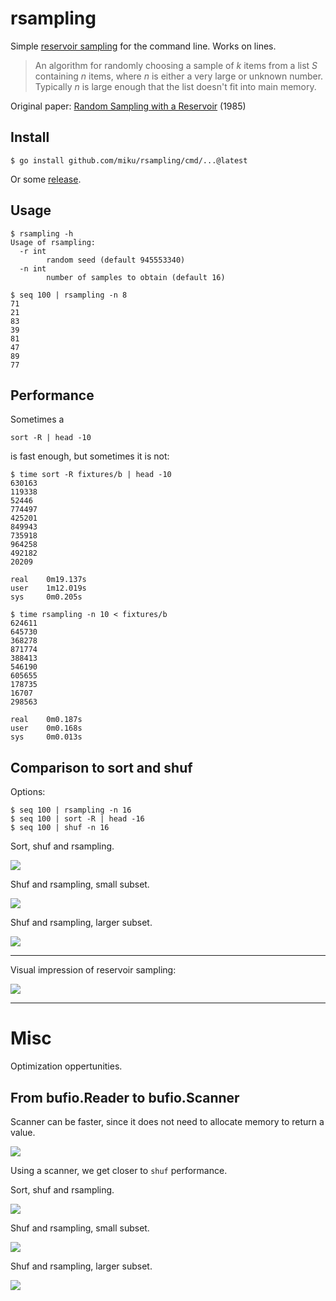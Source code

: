 # rsampling

Simple [reservoir
sampling](https://en.wikipedia.org/wiki/Reservoir_sampling#Algorithm_R) for the
command line. Works on lines.

> An algorithm for randomly choosing a sample of *k* items from a list *S*
> containing *n* items, where *n* is either a very large or unknown number.
> Typically *n* is large enough that the list doesn't fit into main memory.

Original paper: [Random Sampling with a Reservoir](http://www.cs.umd.edu/~samir/498/vitter.pdf) (1985)

## Install
```
$ go install github.com/miku/rsampling/cmd/...@latest
```

Or some [release](https://github.com/miku/rsampling/releases).

## Usage

```
$ rsampling -h
Usage of rsampling:
  -r int
        random seed (default 945553340)
  -n int
        number of samples to obtain (default 16)

$ seq 100 | rsampling -n 8
71
21
83
39
81
47
89
77
```

## Performance

Sometimes a

```
sort -R | head -10
```

is fast enough, but sometimes it is not:

```
$ time sort -R fixtures/b | head -10
630163
119338
52446
774497
425201
849943
735918
964258
492182
20209

real    0m19.137s
user    1m12.019s
sys     0m0.205s

$ time rsampling -n 10 < fixtures/b
624611
645730
368278
871774
388413
546190
605655
178735
16707
298563

real    0m0.187s
user    0m0.168s
sys     0m0.013s
```

## Comparison to sort and shuf

Options:

```
$ seq 100 | rsampling -n 16
$ seq 100 | sort -R | head -16
$ seq 100 | shuf -n 16
```

Sort, shuf and rsampling.

![](images/bm1-rsampling.png)

Shuf and rsampling, small subset.

![](images/bm2-rsampling.png)

Shuf and rsampling, larger subset.

![](images/bm3-rsampling.png)

----

Visual impression of reservoir sampling:

![](images/demo.gif)

----

# Misc

Optimization oppertunities.

## From bufio.Reader to bufio.Scanner

Scanner can be faster, since it does not need to allocate memory to return a value.

![](images/synopsis.png)

Using a scanner, we get closer to `shuf` performance.

Sort, shuf and rsampling.

![](images/bm1-rsampling-scanner.png)

Shuf and rsampling, small subset.

![](images/bm2-rsampling-scanner.png)

Shuf and rsampling, larger subset.

![](images/bm3-rsampling-scanner.png)

